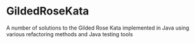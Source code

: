 # GildedRoseKata
A number of solutions to the Gilded Rose Kata implemented in Java using various refactoring methods and Java testing tools
